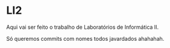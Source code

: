 # LI2

  Aqui vai ser feito o trabalho de Laboratórios de Informática II. 
  
  Só queremos commits com nomes todos javardados ahahahah.
  
